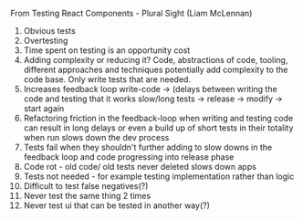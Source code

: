 From Testing React Components - Plural Sight (Liam McLennan)

1. Obvious tests
2. Overtesting
3. Time spent on testing is an opportunity cost
4. Adding complexity or reducing it? Code, abstractions of code, tooling, different approaches and techniques potentially add complexity to the code base. Only write tests that are needed.
5. Increases feedback loop write-code -> (delays between writing the code and testing that it works slow/long tests -> release -> modify -> start again
6. Refactoring friction in the feedback-loop when writing and testing code can result in long delays or even a build up of short tests in their totality when run slows down the dev process
7. Tests fail when they shouldn't further adding to slow downs in the feedback loop and code progressing into release phase
8. Code rot - old code/ old tests never deleted slows down apps
9. Tests not needed - for example testing implementation rather than logic
10. Difficult to test false negatives(?)
11. Never test the same thing 2 times
12. Never test ui that can be tested in another way(?)
